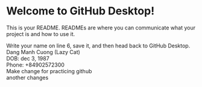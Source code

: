 # Welcome to GitHub Desktop!

This is your README. READMEs are where you can communicate what your project is and how to use it.

Write your name on line 6, save it, and then head back to GitHub Desktop.
Dang Manh Cuong (Lazy Cat)  
DOB: dec 3, 1987  
Phone: +84902572300  
Make change for practicing github  
another changes  